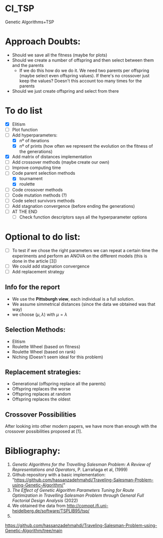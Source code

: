 # CI_TSP
Genetic Algorithms+TSP

# Approach Doubts:
- Should we save all the fitness (maybe for plots)
- Should we create a number of offspring and then select between them and the parents
  - If we do this how do we do it. We need two parents per offspring (maybe select even offspring values). If there's no crossover just keep the values? Doesn't this account too many times for the parents
- Should we just create offspring and select from there

# To do list
- [x] Elitism
- [ ] Plot function
- [ ] Add hyperparameters:
  - [x] nº of iterations
  - [x] nº of prints (how often we represent the evolution on the fitness of the generations)
- [x] Add matrix of distances implementation
- [ ] Add crossover methods (maybe create our own)
- [ ] Improve computing time
- [ ] Code parent selection methods
  - [x] tournament
  - [x] roulette
- [ ] Code crossover methods
- [ ] Code mutation methods (?)
- [ ] Code select survivors methods
- [ ] Add stagnation convergence (before ending the generations)
- [ ] AT THE END
  - [ ] Check function descriptors says all the hyperparameter options

# Optional to do list:
- [ ] To test if we chose the right parameters we can repeat a certain time the experiments and perform an ANOVA on the different models (this is done in the article [3])
- [ ] We could add stagnation convergence
- [ ] Add replacement strategy

## Info for the report
* We use the **Pittsburgh view**, each individual is a full solution.
* We assume simmetrical distances (since the data we obtained was that way)
* we choose $(\mu,\lambda)$ with $\mu=\lambda$

## Selection Methods:
* Elitism
* Roulette Wheel (based on fitness)
* Roulette Wheel (based on rank)
* Niching (Doesn't seem ideal for this problem)
  
## Replacement strategies:
* Generational (offspring replace all the parents)
* Offspring replaces the worse
* Offspring replaces at random
* Offspring replaces the oldest

## Crossover Possibilities
After looking into other modern papers, we have more than enough with the crossover possibilities proposed at [1].

## 


# Bibliography:
1. *Genetic Algorithms for the Travelling Salesman Problem: A Review of Representations and Operators*, P. Larrañaga et al, (1999)
2. Github repository with a basic implementation: "https://github.com/hassanzadehmahdi/Traveling-Salesman-Problem-using-Genetic-Algorithm/"
3. *The Effect of Genetic Algorithm Parameters Tuning for Route Optimization in Travelling Salesman Problem through General Full Factorial Design Analysis* (2022)
4. We obtained the data from http://comopt.ifi.uni-heidelberg.de/software/TSPLIB95/tsp/
5. 
  

https://github.com/hassanzadehmahdi/Traveling-Salesman-Problem-using-Genetic-Algorithm/tree/main